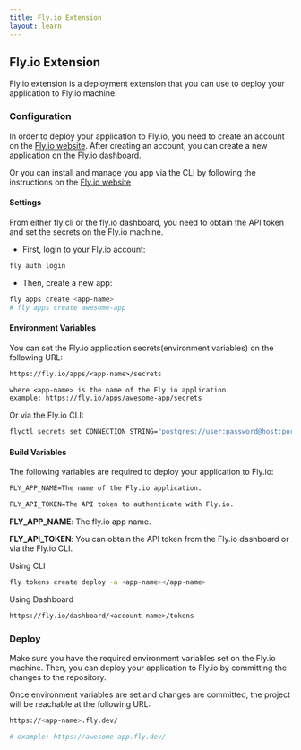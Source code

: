```yaml
---
title: Fly.io Extension
layout: learn
---
```


## Fly.io Extension

Fly.io extension is a deployment extension that you can use to deploy your application to Fly.io machine.

### Configuration

In order to deploy your application to Fly.io, you need to create an account on the [Fly.io website](https://fly.io/). After creating an account, you can create a new application on the [Fly.io dashboard](https://fly.io/apps).

Or you can install and manage you app via the CLI by following the instructions on the [Fly.io website](https://fly.io/docs/getting-started/installing-fly/)

#### Settings

From either fly cli or the fly.io dashboard, you need to obtain the API token and set the secrets on the Fly.io machine.

- First, login to your Fly.io account:

```bash
fly auth login
```

- Then, create a new app:

```bash
fly apps create <app-name>
# fly apps create awesome-app
```

#### Environment Variables

You can set the Fly.io application secrets(environment variables) on the following URL:

```txt
https://fly.io/apps/<app-name>/secrets

where <app-name> is the name of the Fly.io application.
example: https://fly.io/apps/awesome-app/secrets
```

Or via the Fly.io CLI:

```bash
flyctl secrets set CONNECTION_STRING="postgres://user:password@host:port/dbname"
```

#### Build Variables

The following variables are required to deploy your application to Fly.io:

```txt
FLY_APP_NAME=The name of the Fly.io application.

FLY_API_TOKEN=The API token to authenticate with Fly.io.
```

**FLY_APP_NAME**: The fly.io app name.

**FLY_API_TOKEN**: You can obtain the API token from the Fly.io dashboard or via the Fly.io CLI.

Using CLI

```bash
fly tokens create deploy -a <app-name></app-name>
```

Using Dashboard

```txt
https://fly.io/dashboard/<account-name>/tokens
```

### Deploy

Make sure you have the required environment variables set on the Fly.io machine. Then, you can deploy your application to Fly.io by committing the changes to the repository.

Once environment variables are set and changes are committed, the project will be reachable at the following URL:

```bash
https://<app-name>.fly.dev/

# example: https://awesome-app.fly.dev/
```
